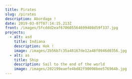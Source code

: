 ```yaml
---
title: Pirates
slug: /pirates
description: Abordage !
date: 2019-03-07T07:14:15.213Z
front: /images/5fcddd2eaf670605564699408d59f337.jpg
projects:
  - alt: asd
    title: Indiana
    description: Hok !
    image: /images/2b56b7c35a48167de12a48f0946d0356.jpg
  - alt: as
    title: Ship
    description: Sail to the end of the world
    image: /images/202199eaefe4bd82f90098bee576964b.jpg
---
```


